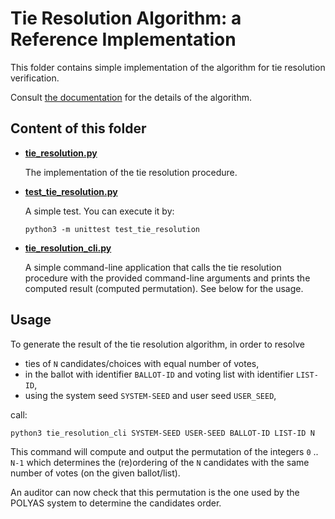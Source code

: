 # Tie Resolution Algorithm: a Reference Implementation

This folder contains simple implementation of the algorithm for tie
resolution verification.

Consult [the documentation](../tie-resolution.md) for the details of the
algorithm.


## Content of this folder

* **[tie_resolution.py](tie_resolution.py)**

  The implementation of the tie resolution procedure.

* **[test_tie_resolution.py](test_tie_resolution.py)**

   A simple test. You can execute it by:

   ```
   python3 -m unittest test_tie_resolution
   ```
  
* **[tie_resolution_cli.py](tie_resolution_cli.py)**

  A simple command-line application that calls the tie resolution procedure
  with the provided command-line arguments and prints the computed result
  (computed permutation). See below for the usage.


## Usage

To generate the result of the tie resolution algorithm, in order to resolve

 - ties of `N` candidates/choices with equal number of votes, 
 - in the  ballot with identifier `BALLOT-ID` and voting list with 
   identifier `LIST-ID`, 
 - using the system seed `SYSTEM-SEED` and user seed `USER_SEED`, 

call:

```
python3 tie_resolution_cli SYSTEM-SEED USER-SEED BALLOT-ID LIST-ID N
```

This command will compute and output the permutation of the integers `0` ..
`N-1` which determines the (re)ordering of the `N` candidates with the same
number of votes (on the given ballot/list).

An auditor can now check that this permutation is the one used by the POLYAS
system to determine the candidates order.

